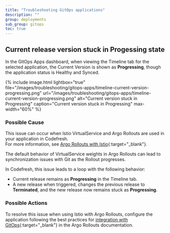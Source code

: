 ```yaml
---
title: "Troubleshooting GitOps applications"
description: ""
group: deployments
sub_group: gitops
toc: true
---
```




## Current release version stuck in Progessing state
In the GitOps Apps dashboard, when viewing the Timeline tab for the selected application, the Current Version is shown as **Progressing**, though the application status is Healthy and Synced.

{% include 
	image.html 
	lightbox="true" 
	file="/images/troubleshooting/gitops-apps/timeline-current-version-progressing.png" 
	url="/images/troubleshooting/gitops-apps/timeline-current-version-progressing.png" 
	alt="Current version stuck in Progressing" 
	caption="Current version stuck in Progressing"
  max-width="60%" 
%}

### Possible Cause
This issue can occur when Istio VirtualService and Argo Rollouts are used in your application in Codefresh.  
For more information, see [Argo Rollouts with Istio](https://argoproj.github.io/argo-rollouts/features/traffic-management/istio/#istio){:target="\_blank"}.

The default behavior of VirtualService weights in Argo Rollouts can lead to synchronization issues with Git as the Rollout progresses.

In Codefresh, this issue leads to a loop with the following behavior:
* Current release remains as **Progressing** in the Timeline tab.
* A new release when triggered, changes the previous release to **Terminated**, and the new release now remains stuck as **Progressing**.


### Possible Actions

To resolve this issue when using Istio with Argo Rollouts, configure the application following the best practices for [integration with GitOps](https://argoproj.github.io/argo-rollouts/features/traffic-management/istio/#integrating-with-gitops){:target="\_blank"} in the Argo Rollouts documentation.